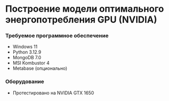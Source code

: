 # Построение модели оптимального энергопотребления GPU (NVIDIA)

### Требуемое программное обеспечение
- Windows 11
- Python 3.12.9
- MongoDB 7.0
- MSI Kombustor 4
- Metabase (опционально)

### Оборудование
- Протестировано на NVIDIA GTX 1650
